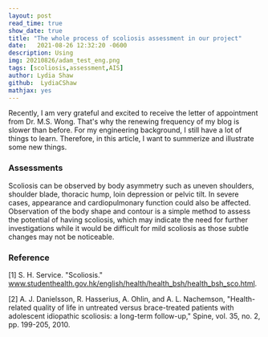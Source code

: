 ```yaml
---
layout: post
read_time: true
show_date: true
title: "The whole process of scoliosis assessment in our project"
date:   2021-08-26 12:32:20 -0600 
description: Using 
img: 20210826/adam_test_eng.png
tags: [scoliosis,assessment,AIS]
author: Lydia Shaw
github:  LydiaCShaw
mathjax: yes
---
```

Recently, I am very grateful and excited to receive the letter of appointment from Dr. M.S. Wong. That's why the renewing frequency of my blog is slower than before. For my engineering background, I still have a lot of things to learn. Therefore, in this article, I want to summerize and illustrate some new things.

### Assessments
Scoliosis can be observed by body asymmetry such as uneven shoulders, shoulder blade, thoracic hump, loin depression or pelvic tilt. In severe cases, appearance and cardiopulmonary function could also be affected. Observation of the body shape and contour is a simple method to assess the potential of having scoliosis, which may indicate the need for further investigations while it would be difficult for mild scoliosis as those subtle changes may not be noticeable.



### Reference
[1] S. H. Service. "Scoliosis." www.studenthealth.gov.hk/english/health/health_bsh/health_bsh_sco.html.

[2] A. J. Danielsson, R. Hasserius, A. Ohlin, and A. L. Nachemson, "Health-related quality of life in untreated versus brace-treated patients with adolescent idiopathic scoliosis: a long-term follow-up," Spine, vol. 35, no. 2, pp. 199-205, 2010.


 
 

